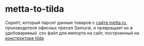 # metta-to-tilda
Скрипт, который парсит данные товаров с [сайта metta.ru](https://metta.ru/), производителя офисных пресел Samurai, и превращает их в удобоваримый .csv файл для импорта на сайт, построенный на [конструкторе tilda](https://кресла-самурай.рф/)
